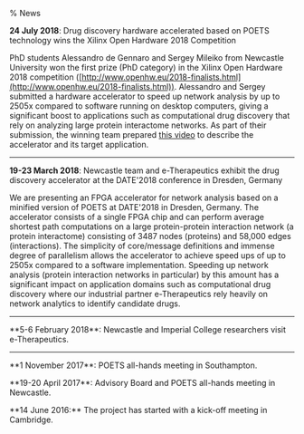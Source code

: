 % News

**24 July 2018**: Drug discovery hardware accelerated based on POETS
technology wins the Xilinx Open Hardware 2018 Competition

PhD students Alessandro de Gennaro and Sergey Mileiko from Newcastle
University won the first prize (PhD category) in the Xilinx Open Hardware 2018
competition ([http://www.openhw.eu/2018-finalists.html](http://www.openhw.eu/2018-finalists.html)).
Alessandro and Sergey submitted a hardware accelerator
to speed up network analysis by up to 2505x compared to software running on
desktop computers, giving a significant boost to applications such as
computational drug discovery that rely on analyzing large protein interactome
networks. As part of their submission, the winning team prepared [this
video](https://www.youtube.com/watch?v=Z2w0hiHY3Us) to describe the
accelerator and its target application.

---

**19-23 March 2018**: Newcastle team and e-Therapeutics exhibit the drug
discovery accelerator at the DATE'2018 conference in Dresden, Germany

We are presenting an FPGA accelerator for network analysis based on a minified
version of POETS at DATE'2018 in Dresden, Germany. The accelerator consists of
a single FPGA chip and can perform average shortest path computations on a
large protein-protein interaction network (a protein interactome) consisting
of 3487 nodes (proteins) and 58,000 edges (interactions). The simplicity of
core/message definitions and immense degree of parallelism allows the
accelerator to achieve speed ups of up to 2505x compared to a software
implementation. Speeding up network analysis (protein interaction networks in
particular) by this amount has a significant impact on application domains
such as computational drug discovery where our industrial partner
e-Therapeutics rely heavily on network analytics to identify candidate drugs.

---

<p>**5-6 February 2018**: Newcastle and Imperial College researchers visit
e-Therapeutics.</p>

---

<p>**1 November 2017**: POETS all-hands meeting in Southampton.</p>

<p>**19-20 April 2017**: Advisory Board and POETS all-hands meeting in Newcastle.</p>

<p>**14 June 2016:** The project has started with a kick-off meeting in Cambridge.</p>
